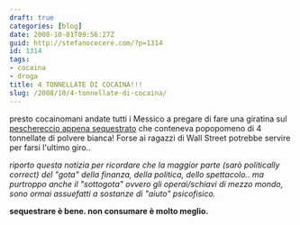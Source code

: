 ```yaml
---
draft: true
categories: [blog]
date: 2008-10-01T09:56:27Z
guid: http://stefanocecere.com/?p=1314
id: 1314
tags:
- cocaina
- droga
title: 4 TONNELLATE DI COCAINA!!!
slug: /2008/10/4-tonnellate-di-cocaina/
---
```


presto cocainomani andate tutti i Messico a pregare di fare una giratina sul [peschereccio appena sequestrato](http://www.ansa.it/site/notizie/awnplus/topnews/news/2008-09-30_130234140.html) che conteneva popopomeno di 4 tonnellate di polvere bianca! Forse ai ragazzi di Wall Street potrebbe servire per farsi l'ultimo giro..

_riporto questa notizia per ricordare che la maggior parte (sarò politically correct) del "gota" della finanza, della politica, dello spettacolo.. ma purtroppo anche il "sottogota" ovvero gli operai/schiavi di mezzo mondo, sono ormai assuefatti a sostanze di "aiuto" psicofisico._

**sequestrare è bene. non consumare è molto meglio.**